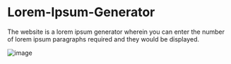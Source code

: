 # Lorem-Ipsum-Generator

The website is a lorem ipsum generator wherein you can enter the number of lorem ipsum paragraphs required and they would be displayed.

![image](https://github.com/Ikshu-Jain27/Lorem-Ipsum-Generator-React/assets/120514956/d322c38e-0314-4320-b5b3-2f62ff476346)
